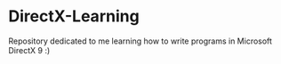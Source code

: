 # DirectX-Learning
Repository dedicated to me learning how to write programs in Microsoft DirectX 9 :)
